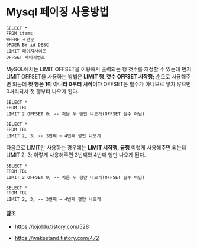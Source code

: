 # Mysql 페이징 사용방법



```mysql
SELECT *
FROM items
WHERE 조건문
ORDER BY id DESC
LIMIT 페이지사이즈
OFFSET 페이지번호
```



MySQL에서는 LIMIT OFFSET을 이용해서 출력되는 행 갯수를 지정할 수 있는데 먼저 LIMIT OFFSET을 사용하는 방법은 **LIMIT 행_갯수 OFFSET 시작행;** 순으로 사용해주면 되는데 **첫 행은 1이 아니라 0부터 시작이다** OFFSET은 필수가 아니므로 넣지 않으면 0처리되서 첫 행부터 나오게 된다.

```mysql
SELECT *
FROM TBL
LIMIT 2 OFFSET 0; -- 처음 두 행만 나오게(OFFSET 필수 아님)

SELECT *
FROM TBL
LIMIT 2, 3; -- 3번째 ~ 4번째 행만 나오게
```

다음으로 LIMIT만 사용하는 경우에는 **LIMIT 시작행, 끝행** 이렇게 사용해주면 되는데 LIMIT 2, 3; 이렇게 사용해주면 3번째와 4번째 행만 나오게 된다.

```mysql
SELECT *
FROM TBL
LIMIT 2 OFFSET 0; -- 처음 두 행만 나오게(OFFSET 필수 아님)
 
SELECT *
FROM TBL
LIMIT 2, 3; -- 3번째 ~ 4번째 행만 나오게
```



#### 참조

- https://jojoldu.tistory.com/528

- https://wakestand.tistory.com/472